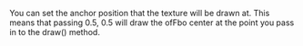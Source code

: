 You can set the anchor position that the texture will be drawn at. This means that passing 0.5, 0.5 will draw the ofFbo center at the point you pass in to the draw() method.
